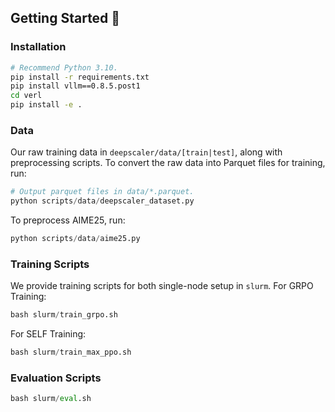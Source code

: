## Getting Started 🎯
### Installation
```bash
# Recommend Python 3.10.
pip install -r requirements.txt
pip install vllm==0.8.5.post1
cd verl
pip install -e .
```

### Data
Our raw training data in `deepscaler/data/[train|test]`, along with preprocessing scripts. To convert the raw data into Parquet files for training, run:
```python
# Output parquet files in data/*.parquet.
python scripts/data/deepscaler_dataset.py
```
To preprocess AIME25, run:
```python
python scripts/data/aime25.py
```
### Training Scripts

We provide training scripts for both single-node setup in `slurm`.
For GRPO Training:
```python
bash slurm/train_grpo.sh
```
For SELF Training:
```python
bash slurm/train_max_ppo.sh
```
### Evaluation Scripts
```python
bash slurm/eval.sh
```
